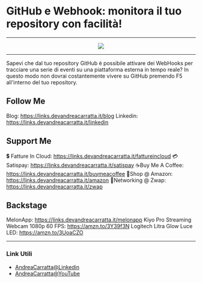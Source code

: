 # GitHub e Webhook: monitora il tuo repository con facilità!
 
<hr />
 
<div align="center">

<a href="https://www.youtube.com/v/-Z2w8tCIJ4A?version=3" target="_blank" alt="GitHub e Webhook: monitora il tuo repository con facilità!">

<img src="https://img.youtube.com/vi/-Z2w8tCIJ4A/0.jpg" />

</a>

</div>
 
<hr />
 
Sapevi che dal tuo repository GitHub è possibile attivare dei WebHooks per tracciare una serie di eventi su una piattaforma esterna in tempo reale? In questo modo non dovrai costantemente vivere su GitHub premendo F5 all'interno del tuo repository.


## Follow Me


Blog: https://links.devandreacarratta.it/blog 
Linkedin: https://links.devandreacarratta.it/linkedin


## Support Me 


💲 Fatture In Cloud: https://links.devandreacarratta.it/fattureincloud
💳Satispay: https://links.devandreacarratta.it/satispay
☕Buy Me A Coffee: https://links.devandreacarratta.it/buymeacoffee
🛒Shop @ Amazon: https://links.devandreacarratta.it/amazon
🤝Networking @ Zwap: https://links.devandreacarratta.it/zwap


## Backstage
MelonApp: https://links.devandreacarratta.it/melonapp
Kiyo Pro Streaming Webcam 1080p 60 FPS: https://amzn.to/3Y39f3N
Logitech Litra Glow Luce LED: https://amzn.to/3UoaCZO
 
<hr />
 
### Link Utili
- [AndreaCarratta@Linkedin](https://links.devandreacarratta.it/linkedin)
- [AndreaCarratta@YouTube](https://links.devandreacarratta.it/youtube)


